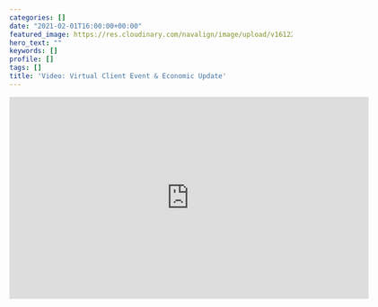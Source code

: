 ```yaml
---
categories: []
date: "2021-02-01T16:00:00+00:00"
featured_image: https://res.cloudinary.com/navalign/image/upload/v1612232459/Virtual_Event_Watch_Live_mbp0lb.png
hero_text: ""
keywords: []
profile: []
tags: []
title: 'Video: Virtual Client Event & Economic Update'
---
```

<iframe src="https://player.vimeo.com/video/507336939" width="640" height="360" frameborder="0" allow="autoplay; fullscreen; picture-in-picture" allowfullscreen></iframe>
